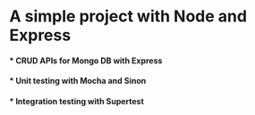 # A simple project with Node and Express

#### * CRUD APIs for Mongo DB with Express
#### * Unit testing with Mocha and Sinon
#### * Integration testing with Supertest


